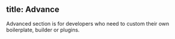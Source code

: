 title: Advance
---

Advanced section is for developers who need to custom their own boilerplate, builder or plugins.